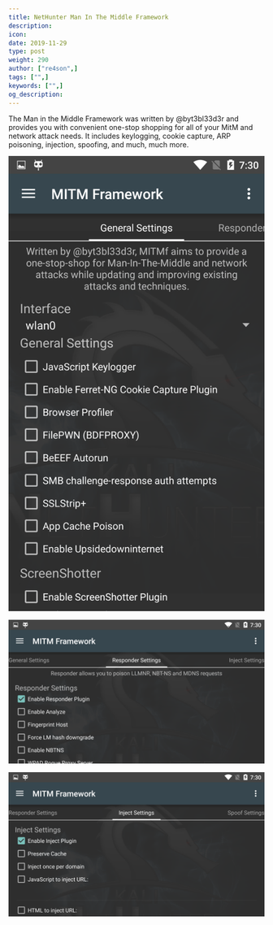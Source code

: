 ```yaml
---
title: NetHunter Man In The Middle Framework
description:
icon:
date: 2019-11-29
type: post
weight: 290
author: ["re4son",]
tags: ["",]
keywords: ["",]
og_description:
---
```


The Man in the Middle Framework was written by @byt3bl33d3r and provides you with convenient one-stop shopping for all of your MitM and network attack needs. It includes keylogging, cookie capture, ARP poisoning, injection, spoofing, and much, much more.

![](./nethunter-mitm-01.png)

![](./nethunter-mitm-02.png)

![](./nethunter-mitm-03.png)
